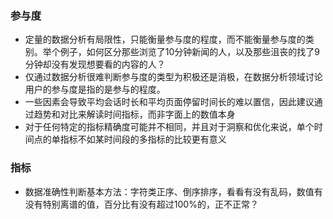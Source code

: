 
### 参与度
- 定量的数据分析有局限性，只能衡量参与度的程度，而不能衡量参与度的类别。举个例子，如何区分那些浏览了10分钟新闻的人，以及那些沮丧的找了9分钟却没有发现想要看的内容的人？
- 仅通过数据分析很难判断参与度的类型为积极还是消极，在数据分析领域讨论用户的参与度是指的是参与的程度。
- 一些因素会导致平均会话时长和平均页面停留时间长的难以置信，因此建议通过趋势和对比来解读时间指标，而非字面上的数值本身
- 对于任何特定的指标精确度可能并不相同，并且对于洞察和优化来说，单个时间点的单指标不如某时间段的多指标的比较更有意义

### 指标
- 数据准确性判断基本方法：字符类正序、倒序排序，看看有没有乱码，数值有没有特别离谱的值，百分比有没有超过100%的，正不正常？